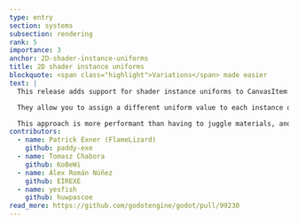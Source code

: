 ```yaml
---
type: entry
section: systems
subsection: rendering
rank: 5
importance: 3
anchor: 2D-shader-instance-uniforms
title: 2D shader instance uniforms
blockquote: <span class="highlight">Variations</span> made easier
text: |
  This release adds support for shader instance uniforms to CanvasItem shaders.

  They allow you to assign a different uniform value to each instance of the item, instead of having to compile two seperate shaders to achieve this.

  This approach is more performant than having to juggle materials, and does not break batching.
contributors:
  - name: Patrick Exner (FlameLizard)
    github: paddy-exe
  - name: Tomasz Chabora
    github: KoBeWi
  - name: Álex Román Núñez
    github: EIREXE
  - name: yesfish
    github: huwpascoe
read_more: https://github.com/godotengine/godot/pull/99230
---
```

